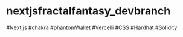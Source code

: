 # nextjsfractalfantasy_devbranch

#Next.js
#chakra
#phantomWallet
#Vercelli
#CSS
#Hardhat
#Solidity
